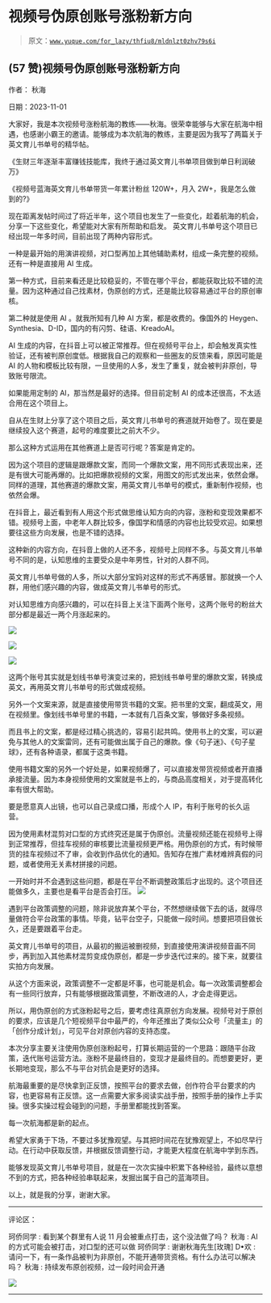 # 视频号伪原创账号涨粉新方向

> 原文：[`www.yuque.com/for_lazy/thfiu8/mldnlzt0zhv79s6i`](https://www.yuque.com/for_lazy/thfiu8/mldnlzt0zhv79s6i)

## (57 赞)视频号伪原创账号涨粉新方向

作者： 秋海

日期：2023-11-01

大家好，我是本次视频号涨粉航海的教练——秋海。很荣幸能够与大家在航海中相遇，也感谢小霸王的邀请。能够成为本次航海的教练，主要是因为我写了两篇关于英文育儿书单号的精华帖。

《生财三年逐渐丰富赚钱技能库，我终于通过英文育儿书单项目做到单日利润破万》

《视频号蓝海英文育儿书单带货一年累计粉丝 120W+，月入 2W+，我是怎么做到的?》

现在距离发帖时间过了将近半年，这个项目也发生了一些变化，趁着航海的机会，分享一下这些变化，希望能对大家有所帮助和启发。
英文育儿书单号这个项目已经出现一年多时间，目前出现了两种内容形式。

一种是最开始的用演讲视频，对口型再加上其他辅助素材，组成一条完整的视频。还有一种是直接用 AI 生成。

第一种方式，目前来看还是比较稳妥的，不管在哪个平台，都能获取比较不错的流量。因为这种通过自己找素材，伪原创的方式，还是能比较容易通过平台的原创审核。

第二种就是使用 AI 。就我所知有几种 AI 方案，都是收费的。像国外的 Heygen、Synthesia、D-ID，国内的有闪剪、硅语、KreadoAI。

AI 生成的内容，在抖音上可以被正常推荐。但在视频号平台上，却会触发真实性验证，还有被判原创度低。根据我自己的观察和一些圈友的反馈来看，原因可能是 AI 的人物和模板比较有限，一旦使用的人多，发生了重复，就会被判非原创，导致账号限流。

如果能用定制的 AI，那当然是最好的选择。但目前定制 AI 的成本还很高，不太适合用在这个项目上。

自从在生财上分享了这个项目之后，英文育儿书单号的赛道就开始卷了。现在要是继续投入这个赛道，起号的难度要比之前大不少。

那么这种方式运用在其他赛道上是否可行呢？答案是肯定的。

因为这个项目的逻辑是跟爆款文案，而同一个爆款文案，用不同形式表现出来，还是有很大可能再爆的。比如把爆款视频的文案，用图文的形式发出来，依然会爆。同样的道理，其他赛道的爆款文案，用英文育儿书单号的模式，重新制作视频，也依然会爆。

在抖音上，最近看到有人用这个形式做思维认知方向的内容，涨粉和变现效果都不错。视频号上面，中老年人群比较多，像国学和情感的内容也比较受欢迎。如果想要往这些方向发展，也是不错的选择。

这种新的内容方向，在抖音上做的人还不多，视频号上同样不多。与英文育儿书单号不同的是，认知思维的主要受众是中年男性，针对的人群不同。

英文育儿书单号做的人多，所以大部分宝妈对这样的形式不再感冒。那就换一个人群，用他们感兴趣的内容，做成英文育儿书单号的形式。

对认知思维方向感兴趣的，可以在抖音上关注下面两个账号，这两个账号的粉丝大部分都是最近一两个月涨起来的。

![](img/4484bdd83a84dc8e768caa555f57b0a4.png)

![](img/2107393a06f687b537a5a6c17ed045ea.png)

![](img/e55270f871f71d4b26588458adbfed40.png)

这两个账号其实就是划线书单号演变过来的，把划线书单号里的爆款文案，转换成英文，再用英文育儿书单号的形式做成视频。

另外一个文案来源，就是直接使用带货书籍的文案。把书里的文案，翻成英文，用在视频里。像划线书单号里的书籍，一本就有几百条文案，够做好多条视频。

而且书上的文案，都是经过精心挑选的，容易引起共鸣。使用书上的文案，可以避免与其他人的文案雷同，还有可能做出属于自己的爆款。像《句子迷》、《句子星球》，还有各种语录，都属于这类书籍。

使用书籍文案的另外一个好处是，如果视频爆了，可以直接发带货视频或者开直播承接流量。因为本身视频使用的文案就是书上的，与商品高度相关，对于提高转化率有很大帮助。

要是愿意真人出镜，也可以自己录成口播，形成个人 IP，有利于账号的长久运营。

因为使用素材混剪对口型的方式终究还是属于伪原创。流量视频还能在视频号上得到正常推荐，但挂车视频的审核要比流量视频更严格。用伪原创的方式，有时候带货的挂车视频过不了审，会收到作品优化的通知。告知存在推广素材难辨真假的问题，或者使用无关素材拼接的问题。

一开始时并不会遇到这些问题，都是在平台不断调整政策后才出现的。这个项目还能做多久，主要也是看平台是否会打压。
![](img/b23c5271056732092509a79b8bd7262d.png)

遇到平台政策调整的问题，除非说放弃某个平台，不然想继续做下去的话，就得尽量做符合平台政策的事情。毕竟，钻平台空子，只能做一段时间。想要把项目做长久，还是要跟着平台走。

英文育儿书单号的项目，从最初的搬运被删视频，到直接使用演讲视频音画不同步，再到加入其他素材混剪变成伪原创，都是一步步迭代过来的。接下来，就要往实拍方向发展。

从这个方面来说，政策调整不一定都是坏事，也可能是机会。每一次政策调整都会有一些同行放弃，只有能够根据政策调整，不断改进的人，才会走得更远。

所以，用伪原创的方式涨粉起号之后，要考虑往真原创方向发展。视频号对于原创的要求，应该是几个短视频平台中最严的，今年还推出了类似公众号「流量主」的「创作分成计划」，可见平台对原创内容的支持态度。

本次分享主要关注使用伪原创涨粉起号，打算长期运营的一个思路：跟随平台政策，迭代账号运营方法。涨粉不是最终目的，变现才是最终目的。而想要更好，更长期地变现，那么不与平台对抗会是更好的选择。

航海最重要的是尽快拿到正反馈，按照平台的要求去做，创作符合平台要求的内容，也更容易有正反馈。这一点需要大家多阅读实战手册，按照手册的操作上手实操。很多实操过程会碰到的问题，手册里都能找到答案。

每一次航海都是新的起点。

希望大家勇于下场，不要过多犹豫观望。与其把时间花在犹豫观望上，不如尽早行动。在行动中获取反馈，并根据反馈调整行动，才能更大程度在航海中学到东西。

能够发现英文育儿书单号项目，就是在一次次实操中积累下各种经验，最终以意想不到的方式，把各种经验串联起来，发掘出属于自己的蓝海项目。

以上，就是我的分享，谢谢大家。

* * *

评论区：

珂侨同学 : 看到某个群里有人说 11 月会被重点打击，这个没法做了吗？
秋海 : AI 的方式可能会被打击，对口型的还可以做
珂侨同学 : 谢谢秋海先生[玫瑰]
D•欢 : 请问一下，有一条作品被判为非原创，不能开通带货资格。有什么办法可以解决吗？
秋海 : 持续发布原创视频，过一段时间会开通

![](img/1c37d505930596d12a88ab23e11aa07a.png)

* * *